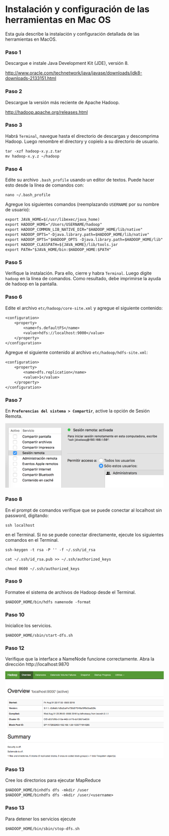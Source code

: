 # Instalación y configuración de las herramientas en Mac OS


Esta guía describe la instalación y configuración detallada de las herramientas en MacOS.

### Paso 1

Descargue e instale Java Development Kit (JDE), versión 8. 

http://www.oracle.com/technetwork/java/javase/downloads/jdk8-downloads-2133151.html


### Paso 2

Descargue la versión más reciente de Apache Hadoop.

http://hadoop.apache.org/releases.html


### Paso 3

Habrá `Terminal`, navegue hasta el directorio de descargas y descomprima Hadoop. 
Luego renombre el directory y copielo a su directorio de usuario.

```
tar -xzf hadoop-x.y.z.tar
mv hadoop-x.y.z ~/hadoop
```

### Paso 4

Edite su archivo `.bash_profile` usando un editor de textos. Puede hacer esto desde
la línea de comandos con:

    nano ~/.bash_profile
    
Agregue los siguientes comandos (reemplazando `USERNAME` por su nombre de usuario):

```
export JAVA_HOME=$(/usr/libexec/java_home)
export HADOOP_HOME="/Users/USERNAME/hadoop"
export HADOOP_COMMON_LIB_NATIVE_DIR="$HADOOP_HOME/lib/native"
export HADOOP_OPTS="-Djava.library.path=$HADOOP_HOME/lib/native"
export HADOOP_OPTS="$HADOOP_OPTS -Djava.library.path=$HADOOP_HOME/lib"
export HADOOP_CLASSPATH=${JAVA_HOME}/lib/tools.jar
export PATH="$JAVA_HOME/bin:$HADOOP_HOME:$PATH"
```

### Paso 5

Verifique la instalación. Para ello, cierre y habra `Terminal`. Luego digite `hadoop` en la línea de comandos. Como resultado, debe imprimirse la ayuda de hadoop en la pantalla.


### Paso 6

 
Edite el archivo `etc/hadoop/core-site.xml` y agregue el siguiente contenido:

    <configuration>
        <property>
            <name>fs.defaultFS</name>
            <value>hdfs://localhost:9000</value>
        </property>
    </configuration>

Agregue el siguiente contenido al archivo `etc/hadoop/hdfs-site.xml`:

    <configuration>
        <property>
            <name>dfs.replication</name>
            <value>1</value>
        </property>
    </configuration>
    
    
### Paso 7

En **`Preferencias del sistema > Compartir`**, active la opción de Sesión Remota.

![mac](images/mac-sesion-remota.png)

    
### Paso 8

En el prompt de comandos verifique que se puede conectar al localhost sin password, digitando:

    ssh localhost

en el Terminal. Si no se puede conectar directamente, ejecute los siguientes comandos 
en el Terminal.

```
ssh-keygen -t rsa -P '' -f ~/.ssh/id_rsa
```

```
cat ~/.ssh/id_rsa.pub >> ~/.ssh/authorized_keys
```

```
chmod 0600 ~/.ssh/authorized_keys
```


### Paso 9

Formatee el sistema de archivos de Hadoop desde el Terminal.

```
$HADOOP_HOME/bin/hdfs namenode -format
```


### Paso 10

Inicialice los servicios.

```
$HADOOP_HOME/sbin/start-dfs.sh
```


### Paso 12

Verifique que la interface a NameNode funcione correctamente. 
Abra la dirección http://localhost:9870

![namenode](images/mac-namenode.png)

### Paso 13

Cree los directorios para ejecutar MapReduce

    $HADOOP_HOME/binhdfs dfs -mkdir /user
    $HADOOP_HOME/binhdfs dfs -mkdir /user/<username>
    
    
### Paso 13

Para detener los servicios ejecute

```
$HADOOP_HOME/bin/sbin/stop-dfs.sh
```


